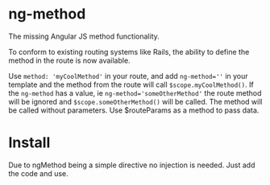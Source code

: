ng-method
=========

The missing Angular JS method functionality.

To conform to existing routing systems like Rails, the ability to define the method in the route is now available.

Use ```method: 'myCoolMethod'``` in your route, and add ```ng-method=''``` in your template and the method from the route will call ```$scope.myCoolMethod()```. If the ```ng-method``` has a value, ie ```ng-method='someOtherMethod'``` the route method will be ignored and ```$scope.someOtherMethod()``` will be called. The method will be called without parameters. Use $routeParams as a method to pass data.

Install
========

Due to ngMethod being a simple directive no injection is needed. Just add the code and use.
